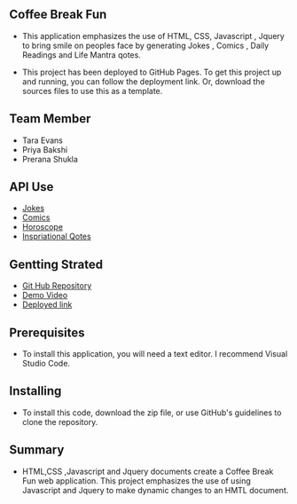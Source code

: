 ## Coffee Break Fun
* This application emphasizes the use of HTML, CSS, Javascript , Jquery to  bring smile on peoples face by generating Jokes , Comics , Daily Readings and Life Mantra qotes.

* This project has been deployed to GitHub Pages. To get this project up and running, you can follow the deployment link. Or, download the sources files to use this as a template.

## Team Member
  * Tara Evans
  * Priya Bakshi
  * Prerana Shukla

## API Use
  * [Jokes](https://v2.jokeapi.dev/joke/Programming?safe-mode)
  * [Comics](https://the-ultimate-api-challenge.herokuapp.com)
  * [Horoscope](https://divineapi.com/api/1.0/get_coffee_cup_reading.php)
  * [Inspriational Qotes](http://quotable.io/random)


## Gentting Strated
* [Git Hub Repository](https://github.com/tarajevans/coffee-break.git)
* [ Demo Video ]()
* [Deployed link]()

## Prerequisites
* To install this application, you will need a text editor. I recommend Visual Studio Code.

## Installing
* To install this code, download the zip file, or use GitHub's guidelines to clone the repository.

## Summary
* HTML,CSS ,Javascript and Jquery documents create a Coffee Break Fun web application.
This project emphasizes the use of using Javascript and Jquery to make dynamic changes to an HMTL document.





